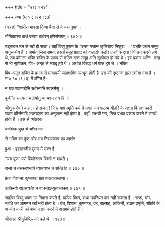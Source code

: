 +++
title = "२१८ १२४"

+++
तथा (भा० ३।२२।३७) 

(१२४) "शारीरा मानसा दिव्या वैया से ये च मानुषाः । 

भौतिकाश्च कथं क्लेशा बाधेरन् हरिसंश्रयम् ॥ ३४२ ॥ 

उद्भावन उन से नहीं हो सका। यहाँ विष्णु पुराण के "दन्ता गजानां कुलिशाग्र निष्ठुराः ॥ " प्रभृति वचन समूह अनुसन्धेय हैं । अर्थात् जिस समय, हस्ती समूह प्रह्लाद को वज्रादपि कठोर दन्तों के द्वारा निपीड़न करने लगे थे, तब कोमला भक्ति शक्ति के प्रभाव से कठिन दन्त समूह अति सुकोमल हो गये थे। इस प्रकार अग्नि- चन्द्र से भी सुशीतल, विष- अमृत से स्वादु हुये थे । अर्थात् विरुद्ध धर्मं प्राप्त हुये थे । भक्ति 

विष-अमृत शक्ति के प्रभाव से मायामयी जड़ाशक्ति पराभूत होती है, उस की दृष्टान्त द्वारा दर्शाया गया है । भा० १०।६।३' में वर्णित है- 

न यत्र श्रवणादीनि रक्षोघ्नानि स्वकर्मसु । 

कुर्वन्ति सात्वतां भर्त्तार्यातु धान्यश्च तत्र हि ।' 

श्रीशुक देवने कहा, - हे राजन् ! जिस यज्ञ प्रभृति कर्म में भक्त जन वल्लभ श्रीहरि के राक्षस विनाश कारी श्रवण कीर्त्तनादि भक्तयङ्ग का अनुष्ठान नहीं होता है। वहाँ, राक्षसी गण, निज प्रभाव प्रकाश करने में समर्थ होती हैं । इस से व्यतिरेक 

व्यतिरेक मुख से भक्ति का 

से भक्ति का दुष्ट जीव भय निवारकत्व का प्रदर्शन 

हुआ। वृहन्नारदीय पुराण में उक्त है- 

"यत्र पूजा-परो विष्णोस्तत्र विघ्नो न बाधते । 

राजा च तस्करश्चापि व्याधयश्च न सन्ति हि ॥ ३४० ॥ 

प्रेताः पिशाचाः कुष्माण्डा ग्रहा बालग्रहास्तथा । 

डाकिन्यो राक्षसःश्चैव न बाधन्तेऽच्युताच्चकम् ॥ ३४१ ॥ 

जहाँपर विष्णु भक्त गण निवास करते हैं, वहाँपर विघ्न, बाधा उपस्थित कर नहीं सकता है । राजा, चोर, व्याधि का आगमन वहाँ नहीं होता है । प्रेत, पिशाच, कुष्माण्ड, ग्रह, बालग्रह, डाकिनी, राक्षस प्रभृति, श्रीहरि के अर्च्चन कारी को बाधा प्रदान करने में असमर्थ होते हैं । 

श्रीनारद श्रीयुधिष्ठिर को कहे थे ॥ १२३॥ 
